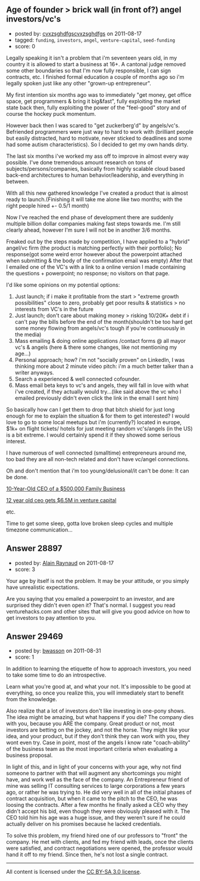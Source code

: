 ## Age of founder > brick wall (in front of?) angel investors/vc's

- posted by: [cvxzsghdfgscvxzsghdfgs](https://stackexchange.com/users/-1/12728-cvxzsghdfgscvxzsghdfgs) on 2011-08-17
- tagged: `funding`, `investors`, `angel`, `venture-capital`, `seed-funding`
- score: 0

Legally speaking it isn't a problem that i'm seventeen years old, in my country it is allowed to start a business at 16+. A cantonal judge removed some other boundaries so that I'm now fully responsible, I can sign contracts, etc. I finished formal education a couple of months ago so i'm legally spoken just like any other "grown-up entrepreneur".

My first intention six months ago was to immediately "get money, get office space, get programmers & bring it big&fast", fully exploiting the market state back then, fully exploiting the power of the "feel-good" story and of course the hockey puck momentum.

However back then I was scared to "get zuckerberg'd" by angels/vc's. Befriended programmers were just way to hard to work with (brilliant people but easily distracted, hard to motivate, never sticked to deadlines and some had some autism characteristics). So I decided to get my own hands dirty.

The last six months i've worked my ass off to improve in almost every way possible. I've done tremendous amount research on tons of subjects/persons/companies, basically from highly scalable cloud based back-end architectures to human behavior/leadership, and everything in between.

With all this new gathered knowledge I've created a product that is almost ready to launch.(Finishing it will take me alone like two months; with the right people hired +- 0.5/1 month)

Now I've reached the end phase of development there are suddenly multiple billion dollar companies making fast steps towards me. I'm still clearly ahead, however I'm sure I will not be in another 3/6 months.

Freaked out by the steps made by competition, I have applied to a "hybrid" angel/vc firm (the product is matching perfectly with their portfolio); No response(got some weird error however about the powerpoint attached when submitting & the body of the confirmation email was empty) After that I emailed one of the VC's with a link to a online version I made containing the questions + powerpoint; no response; no visitors on that page.

I'd like some opinions on my potential options:

 1. Just launch; if i make it profitable from the start > "extreme growth possibilities" close to zero, probably get poor results & statistics > no interests from VC's in the future
 2. Just launch; don't care about making money > risking 10/20K+ debt if i can't pay the bills before the end of the month(shouldn't be too hard get some money flowing from angels/vc's tough if you're continuously in the media)
 3. Mass emailing & doing online applications /contact forms @ all mayor vc's & angels (here & there some changes, like not mentioning my age...)
 4. Personal approach; how?  i'm not "socially proven" on LinkedIn, I was thinking more about 2 minute video pitch: i'm a much better talker than a writer anyways. 
 5. Search a experienced & well connected cofounder.
 6. Mass email beta keys to vc's and angels, they will fall in love with what i've created, if they actually would try...(like said above the vc who I emailed previously didn't even click the link in the email I sent him)

So basically how can I get them to drop that bitch shield for just long enough for me to explain the situation & for them to get interested? I would love to go to some local meetups but i'm (currently?) located in europe, $1k+ on flight tickets/ hotels for just meeting random vc's/angels (in the US) is a bit extreme. I would certainly spend it if they showed some serious interest. 

I have numerous of well connected (smalltime) entrepreneurs around me, too bad they are all non-tech related and don't have vc/angel connections.

Oh and don't mention that i'm too young/delusional/it can't be done: It can be done.

[10-Year-Old CEO of a $500,000 Family Business][1]

[12 year old ceo gets $6.5M in venture capital][2]

etc.

Time to get some sleep, gotta love broken sleep cycles and multiple timezone communication...


  [1]: http://smallbusiness.aol.com/2011/03/18/meet-the-10-year-old-ceo-of-a-500-000-family-business
  [2]: http://www.internetvibes.net/2007/09/20/playspan-run-12-year-old-ceo-gets-65m-in-venture-capital


## Answer 28897

- posted by: [Alain Raynaud](https://stackexchange.com/users/-1/502-alain-raynaud) on 2011-08-17
- score: 3

Your age by itself is not the problem. It may be your attitude, or you simply have unrealistic expectations.

Are you saying that you emailed a powerpoint to an investor, and are surprised they didn't even open it? That's normal. I suggest you read venturehacks.com and other sites that will give you good advice on how to get investors to pay attention to you.


## Answer 29469

- posted by: [bwasson](https://stackexchange.com/users/-1/12611-bwasson) on 2011-08-31
- score: 1

In addition to learning the etiquette of how to approach investors, you need to take some time to do an introspective. 

Learn what you're good at, and what your not. It's impossible to be good at everything, so once you realize this, you will immediately start to benefit from the knowledge. 

Also realize that a lot of investors don't like investing in one-pony shows. The idea might be amazing, but what happens if you die? The company dies with you, because you ARE the company. Great product or not, most investors are betting on the jockey, and not the horse. They might like your idea, and your product, but if they don't think they can work with you, they wont even try. Case in point, most of the angels I know rate "coach-ability" of the business team as the most important criteria when evaluating a business proposal. 

In light of this, and in light of your concerns with your age, why not find someone to partner with that will augment any shortcomings you might have, and work well as the face of the company. An Entrepreneur friend of mine was selling IT consulting services to large corporations a few years ago, or rather he was trying to. He did very well in all of the initial phases of contract acquisition, but when it came to the pitch to the CEO, he was loosing the contracts. After a few months he finally asked a CEO why they didn't accept his bid, even though they were obviously pleased with it. The CEO told him his age was a huge issue, and they weren't sure if he could actually deliver on his promises because he lacked credentials. 

To solve this problem, my friend hired one of our professors to "front" the company. He met with clients, and fed my friend with leads, once the clients were satisfied, and contract negotiations were opened, the professor would hand it off to my friend. Since then, he's not lost a single contract. 



---

All content is licensed under the [CC BY-SA 3.0 license](https://creativecommons.org/licenses/by-sa/3.0/).
